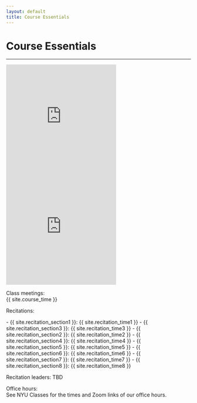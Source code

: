 ```yaml
---
layout: default
title: Course Essentials
---
```


# Course Essentials
---

<iframe class="calendar" src="https://calendar.google.com/calendar/embed?height=300&amp;wkst=1&amp;bgcolor=%23ffffff&amp;ctz=America%2FNew_York&amp;src=bnl1LmVkdV9qYnM2MjBraXZmMWE3cDA4aGFqMGhmN2VmY0Bncm91cC5jYWxlbmRhci5nb29nbGUuY29t&amp;color=%238E24AA&amp;showTitle=0&amp;showNav=0&amp;showPrint=0&amp;showCalendars=0&amp;mode=AGENDA"  height="300"  frameborder="0" scrolling="no"></iframe>


<iframe class="calendar" src="https://calendar.google.com/calendar/embed?height=300&amp;wkst=1&amp;bgcolor=%23ffffff&amp;ctz=America%2FNew_York&amp;src=Y19yY3RiM2c3bWprYmpyanBxNHA2Nmc3MWM4MEBncm91cC5jYWxlbmRhci5nb29nbGUuY29t&amp;src=bnl1LmVkdV85NGE3MHZsbGc5czI2dXR1MDZra291cHA0MEBncm91cC5jYWxlbmRhci5nb29nbGUuY29t&amp;src=bnl1MzMxQG55dS5lZHU&amp;color=%23F4511E&amp;color=%23F4511E&amp;color=%23039BE5&amp;showTitle=0&amp;showNav=0&amp;showDate=1&amp;showPrint=1&amp;showTabs=1&amp;showTz=1;mode=AGENDA"  height="300"  frameborder="0" scrolling="no"></iframe>

<p class="hang" markdown="1"><span class="emph">Class meetings:</span> <br>{{ site.course_time }}
</p>

<p class="hang" markdown="1"><span class="emph">Recitations</span>:
</p>
- {{ site.recitation_section1 }}: {{ site.recitation_time1 }}
- {{ site.recitation_section3 }}: {{ site.recitation_time3 }}
- {{ site.recitation_section2 }}: {{ site.recitation_time2 }}
- {{ site.recitation_section4 }}: {{ site.recitation_time4 }}
- {{ site.recitation_section5 }}: {{ site.recitation_time5 }}
- {{ site.recitation_section6 }}: {{ site.recitation_time6 }}
- {{ site.recitation_section7 }}: {{ site.recitation_time7 }}
- {{ site.recitation_section8 }}: {{ site.recitation_time8 }}



<p class="hang" markdown="1"><span class="emph">Recitation leaders</span>: TBD
</p>

<p class="hang" markdown="1"><span class="emph">Office hours:</span> <br>
See NYU Classes for the times and Zoom links of our office hours.
<!--
<span class="name">Joanna:</span>
{{ site.instructor_office_hours }} ({{ site.instructor_office_hours_location }})
<br>
<span class="name">{{site.recitation_instructor1_name}}:</span> {{site.recitation1_office_hours}}
<br>

<span class="name">{{site.recitation_instructor2_name}}:</span> {{site.recitation2_office_hours}} ({{site.recitation2_office_hours_location }})
<br>

<span class="name">{{site.recitation_instructor3_name}}:</span> {{site.recitation3_office_hours}}

-->
</p>


<p class="hang" markdown="1"><span class="emph">Class discussion board:</span> [Ed]( {{site.ed_site}}) <br>
Post all course related questions to the discussion board: content of lectures, labs, projects, ....
If you have private questions related to your grading, your course progress, or anything that should not be discussed by the entie class,  you should post them on Ed as well, but make them visible only to the course staff (any question on Ed can be made private). You should also feel free to visit our office hours with any questions (private or applicable to the whole class). <br>
To get started with Ed, follow this [Quick Start Guide](https://us.edstem.org/help).

For those registering late: you can self sign up on [Ed]( {{site.ed_signup}}) for this class (make sure you use
your netID email address, or you may end up being removed from the site once we update the roster).
</p>

<p class="hang" markdown="1"><span class="emph">Tutors:</span>  the tutors are going to be available starting
the second week of classes on Zoom; here is their [schedule]( {{ site.tutor_schedule_link }}) (updated with any last minute changes).
</p>


<p class="hang" markdown="1"><span class="emph">How to get help?</span> </p>

- ask questions on the class discussion forum and read the questions posed by other students
- ask questions in recitations and during lectures
- get help from the tutors
- talk to us (we cannot help, unless we know there is an issue)
- go to office hours

<p>
Make sure you let us know as soon as you feel lost in the course. Do not wait till you
start getting failing grades because it might be too late by then.
</p>



# Course Description
---
**Data Structures**

CSCI-UA 102 Prerequisite: Introduction to Computer Science (CSCI-UA 101). <br>
__NOTE: The prerequisite means that you DO NEED TO KNOW AND REMEMBER the material from CSCI-UA 101.__<br>
Offered in the fall and spring. 4 points.<br>
Use and design of data structures, which organize information in
computer memory. Stacks, queues, linked lists, binary trees:
how to implement them in a high-level language, how to analyze their
effect on algorithm efficiency, and how to modify them.
Programming assignments.<br>

__This course assumes that students had at least one semester course in Java programming language.
All programming assignments are given in Java and students need to be able to write fairly involved
programs from the very first project.__

# Important Dates
---

<p class="hang" markdown="1"> **Midterm Exam (these dates may change if there are any class schedule changes):** <br>
{{ site.midterm_exam_date }}
</p>
<p class="hang" markdown="1"> **Final Exam:**
(date and time subject to change by CAS, check the dates posted by the department
[here]( {{site.final_exams_link}} ) ) <br>
{{ site.final_exam_date }}
</p>

{% include   {{ site.info }} %}

<br>
<br>
